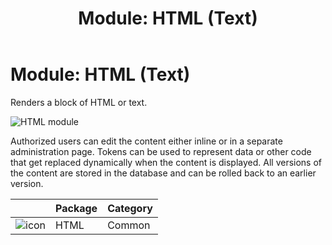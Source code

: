 ﻿---
uid: module-html-text
locale: en
title: "Module: HTML (Text)"
dnnversion: 09.02.00
related-topics: module-console
---

# Module: HTML (Text)

Renders a block of HTML or text.

![HTML module](/images/scr-module-HTML.png)

  
Authorized users can edit the content either inline or in a separate administration page. Tokens can be used to represent data or other code that get replaced dynamically when the content is displayed. All versions of the content are stored in the database and can be rolled back to an earlier version.
 

|                                      | Package | Category |
| ------------------------------------ | ------- | -------- |
| ![icon](/images/ico-module-html.png) | HTML    | Common   |
